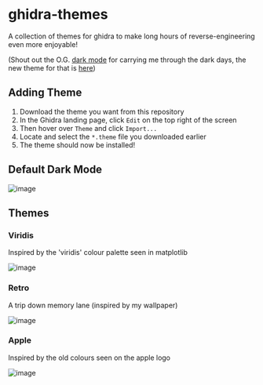 # ghidra-themes
A collection of themes for ghidra to make long hours of reverse-engineering even more enjoyable!

(Shout out the O.G. [dark mode](https://github.com/zackelia/ghidra-dark) for carrying me through the dark days, the new theme for that is [here](https://github.com/zackelia/ghidra-dark-theme))

## Adding Theme

1. Download the theme you want from this repository
2. In the Ghidra landing page, click `Edit` on the top right of the screen
3. Then hover over `Theme` and click `Import...`
4. Locate and select the `*.theme` file you downloaded earlier
5. The theme should now be installed!

## Default Dark Mode

![image](https://github.com/luke-r-m/ghidra-themes/assets/47477832/5dc3e26f-3769-46c4-a96f-b6775710690d)

## Themes

### Viridis

Inspired by the 'viridis' colour palette seen in matplotlib

![image](https://github.com/luke-r-m/ghidra-themes/assets/47477832/89304fe4-28f5-4f19-86ed-722463490718)

### Retro

A trip down memory lane (inspired by my wallpaper)

![image](https://github.com/luke-r-m/ghidra-themes/assets/47477832/f809d5ec-4626-447c-aa9f-e1e153b216e2)

### Apple

Inspired by the old colours seen on the apple logo

![image](https://github.com/luke-r-m/ghidra-themes/assets/47477832/12968dc2-dfd7-42ed-94c5-8f3ecd921744)
